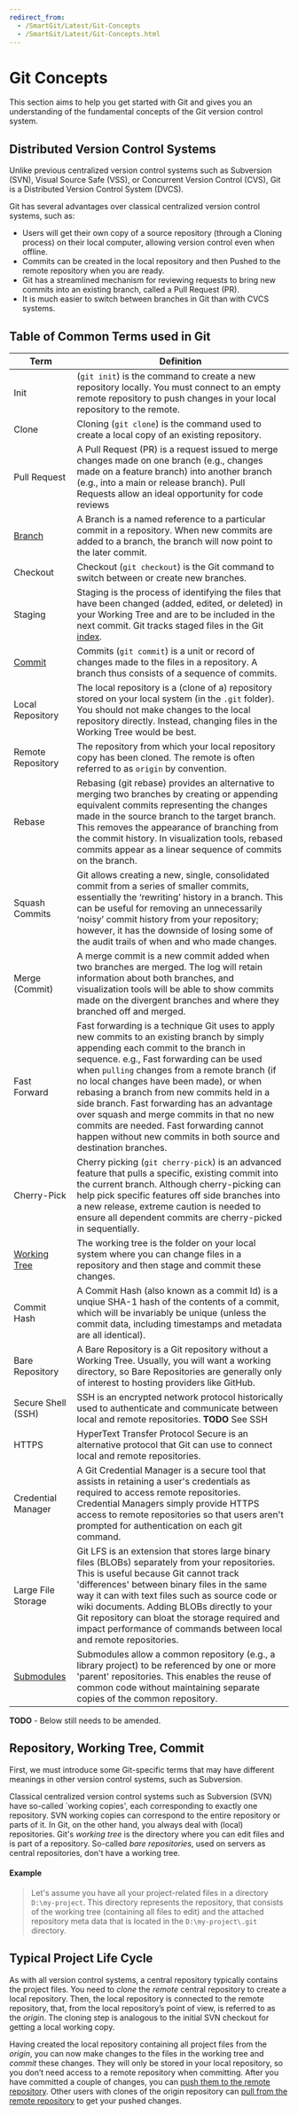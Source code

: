 ```yaml
---
redirect_from:
  - /SmartGit/Latest/Git-Concepts
  - /SmartGit/Latest/Git-Concepts.html
---
```

# Git Concepts

This section aims to help you get started with Git and gives you an understanding of the fundamental concepts of the Git version control system.

## Distributed Version Control Systems

Unlike previous centralized version control systems such as Subversion (SVN), Visual Source Safe (VSS), or Concurrent Version Control (CVS), Git is a Distributed
Version Control System (DVCS).

Git has several advantages over classical centralized version control systems, such as:
- Users will get their own copy of a source repository (through a Cloning process) on their local computer, allowing version control even when offline.
- Commits can be created in the local repository and then Pushed to the remote repository when you are ready.
- Git has a streamlined mechanism for reviewing requests to bring new commits into an existing branch, called a Pull Request (PR).
- It is much easier to switch between branches in Git than with CVCS systems.

## Table of Common Terms used in Git

| Term  | Definition |
| ------------- | ------------- |
| Init  | (`git init`) is the command to create a new repository locally. You must connect to an empty remote repository to push changes in your local repository to the remote. |
| Clone  | Cloning (`git clone`) is the command used to create a local copy of an existing repository. |
| Pull Request  | A Pull Request (PR) is a request issued to merge changes made on one branch (e.g., changes made on a feature branch) into another branch (e.g., into a main or release branch). Pull Requests allow an ideal opportunity for code reviews |
| [Branch](Branches.md)  | A Branch is a named reference to a particular commit in a repository. When new commits are added to a branch, the branch will now point to the later commit. |
| Checkout | Checkout (`git checkout`) is the Git command to switch between or create new branches. |
| Staging | Staging is the process of identifying the files that have been changed (added, edited, or deleted) in your Working Tree and are to be included in the next commit. Git tracks staged files in the Git [index](The-Index.md). |
| [Commit](Commits.md) | Commits (`git commit`) is a unit or record of changes made to the files in a repository. A branch thus consists of a sequence of commits. |
| Local Repository | The local repository is a (clone of a) repository stored on your local system (in the `.git` folder). You should not make changes to the local repository directly. Instead, changing files in the Working Tree would be best. |
| Remote Repository | The repository from which your local repository copy has been cloned. The remote is often referred to as `origin` by convention. |
| Rebase | Rebasing (git rebase) provides an alternative to merging two branches by creating or appending equivalent commits representing the changes made in the source branch to the target branch. This removes the appearance of branching from the commit history. In visualization tools, rebased commits appear as a linear sequence of commits on the branch. |
| Squash Commits | Git allows creating a new, single, consolidated commit from a series of smaller commits, essentially the ‘rewriting’ history in a branch. This can be useful for removing an unnecessarily ‘noisy’ commit history from your repository; however, it has the downside of losing some of the audit trails of when and who made changes. |
| Merge (Commit) | A merge commit is a new commit added when two branches are merged. The log will retain information about both branches, and visualization tools will be able to show commits made on the divergent branches and where they branched off and merged. |
| Fast Forward | Fast forwarding is a technique Git uses to apply new commits to an existing branch by simply appending each commit to the branch in sequence. e.g., Fast forwarding can be used when `pulling` changes from a remote branch (if no local changes have been made), or when rebasing a branch from new commits held in a side branch. Fast forwarding has an advantage over squash and merge commits in that no new commits are needed. Fast forwarding cannot happen without new commits in both source and destination branches. |
| Cherry-Pick | Cherry picking (`git cherry-pick`) is an advanced feature that pulls a specific, existing commit into the current branch. Although cherry-picking can help pick specific features off side branches into a new release, extreme caution is needed to ensure all dependent commits are cherry-picked in sequentially. |
| [Working Tree](Working-Tree-States.md) | The working tree is the folder on your local system where you can change files in a repository and then stage and commit these changes. |
| Commit Hash | A Commit Hash (also known as a commit Id) is a unqiue SHA-1 hash of the contents of a commit, which will be invariably be unique (unless the commit data, including timestamps and metadata are all identical). |
| Bare Repository | A Bare Repository is a Git repository without a Working Tree. Usually, you will want a working directory, so Bare Repositories are generally only of interest to hosting providers like GitHub. |
| Secure Shell (SSH) | SSH is an encrypted network protocol historically used to authenticate and communicate between local and remote repositories.  **TODO** See SSH |
| HTTPS | HyperText Transfer Protocol Secure is an alternative protocol that Git can use to connect local and remote repositories.|
| Credential Manager | A Git Credential Manager is a secure tool that assists in retaining a user's credentials as required to access remote repositories. Credential Managers simply provide HTTPS access to remote repositories so that users aren't prompted for authentication on each git command.|
| Large File Storage | Git LFS is an extension that stores large binary files (BLOBs) separately from your repositories. This is useful because Git cannot track 'differences' between binary files in the same way it can with text files such as source code or wiki documents. Adding BLOBs directly to your Git repository can bloat the storage required and impact performance of commands between local and remote repositories.|
| [Submodules](Submodules.md) | Submodules allow a common repository (e.g., a library project) to be referenced by one or more 'parent' repositories. This enables the reuse of common code without maintaining separate copies of the common repository. |

**TODO** - Below still needs to be amended.

## Repository, Working Tree, Commit

First, we must introduce some Git-specific terms that may have different meanings in other version control systems, such as Subversion.

Classical centralized version control systems such as Subversion (SVN) have so-called \`working copies', each corresponding to exactly
one repository. SVN working copies can correspond to the entire repository or parts of it. In Git, on the other hand, you always
deal with (local) repositories. Git's *working tree* is the directory where you can edit files and is part of a repository. So-called *bare
repositories*, used on servers as central repositories, don't have a working tree.

#### Example
>
>
>
>Let's assume you have all your project-related files in a directory
>`D:\my-project`. This directory represents the repository, that
>consists of the working tree (containing all files to edit) and the
>attached repository meta data that is located in the
>`D:\my-project\.git` directory.
>
>

## Typical Project Life Cycle

As with all version control systems, a central repository typically contains the project files. 
You need to *clone* the *remote* central repository to create a local repository. Then, the local repository is connected to the remote repository, that, from the local repository’s point of view, is referred to as the *origin*. The cloning step is analogous to the initial SVN checkout for getting a local working copy.

Having created the local repository containing all project files from the *origin*, you can now make changes to the files in the working tree and *commit* these changes. They will only be stored in your local repository, so you don’t need access to a remote repository when committing. After you have committed a couple of changes, you can [push them to the remote repository](Synchronizing-with-Remote-Repositories.md#push). Other users with clones of the origin repository can [pull from the remote repository](Synchronizing-with-Remote-Repositories.md#pull) to get your pushed changes.
